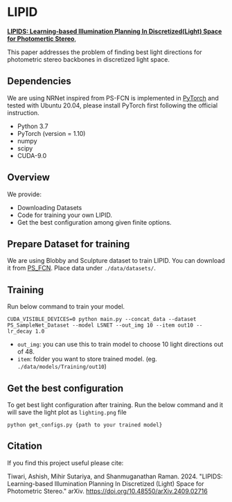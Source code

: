 # LIPID
**[LIPIDS: Learning-based Illumination Planning In Discretized(Light) Space for Photomertic Stereo](https://arxiv.org/abs/2409.02716)**,


This paper addresses the problem of finding best light directions for photometric stereo backbones in discretized light space.



## Dependencies
We are using NRNet inspired from PS-FCN is implemented in [PyTorch](https://pytorch.org/) and tested with Ubuntu 20.04, please install PyTorch first following the official instruction. 
- Python 3.7 
- PyTorch (version = 1.10)
- numpy
- scipy
- CUDA-9.0  

## Overview
We provide:
- Downloading Datasets
- Code for training your own LIPID.
- Get the best configuration among given finite options.

## Prepare Dataset for training
We are using Blobby and Sculpture dataset to train LIPID. You can download it from [PS_FCN](https://github.com/guanyingc/PS-FCN). Place data under `./data/datasets/`.

## Training
Run below command to train your model.
```
CUDA_VISIBLE_DEVICES=0 python main.py --concat_data --dataset PS_SampleNet_Dataset --model LSNET --out_img 10 --item out10 --lr_decay 1.0
```
- `out_img`: you can use this to train model to choose 10 light directions out of 48.
- `item`: folder you want to store trained model. (eg. `./data/models/Training/out10`)

## Get the best configuration
To get best light configuration after training. Run the below command and it will save the light plot as `lighting.png` file

```
python get_configs.py {path to your trained model}
```

## Citation
If you find this project useful please cite:

Tiwari, Ashish, Mihir Sutariya, and Shanmuganathan Raman. 2024. "LIPIDS: Learning-based Illumination Planning In Discretized (Light) Space for Photometric Stereo." arXiv. https://doi.org/10.48550/arXiv.2409.02716
